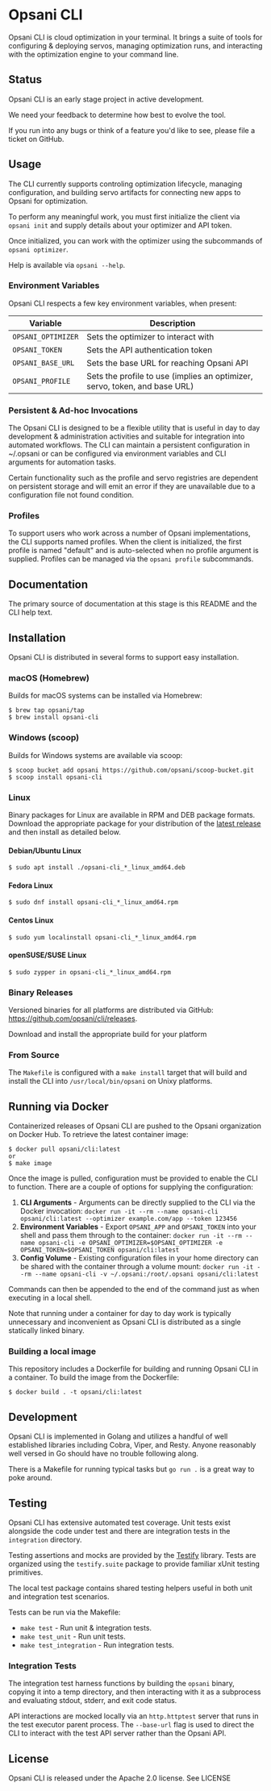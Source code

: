 # Opsani CLI

Opsani CLI is cloud optimization in your terminal. It brings a suite of tools
for configuring & deploying servos, managing optimization runs, and interacting
with the optimization engine to your command line.

## Status

Opsani CLI is an early stage project in active development.

We need your feedback to determine how best to evolve the tool.

If you run into any bugs or think of a feature you'd like to see, please file a
ticket on GitHub.

## Usage

The CLI currently supports controling optimization lifecycle, managing
configuration, and building servo artifacts for connecting new apps to Opsani
for optimization.

To perform any meaningful work, you must first initialize the client via `opsani
init` and supply details about your optimizer and API token.

Once initialized, you can work with the optimizer using the subcommands of `opsani optimizer`.

Help is available via `opsani --help`.

### Environment Variables

Opsani CLI respects a few key environment variables, when present:

| Variable | Description |
|----------|-------------|
| `OPSANI_OPTIMIZER` | Sets the optimizer to interact with |
| `OPSANI_TOKEN` | Sets the API authentication token |
| `OPSANI_BASE_URL` | Sets the base URL for reaching Opsani API |
| `OPSANI_PROFILE` | Sets the profile to use (implies an optimizer, servo, token, and base URL) |

### Persistent & Ad-hoc Invocations

The Opsani CLI is designed to be a flexible utility that is useful in day to day
development & administration activities and suitable for integration into automated
workflows. The CLI can maintain a persistent configuration in ~/.opsani or can be
configured via environment variables and CLI arguments for automation tasks.

Certain functionality such as the profile and servo registries are dependent on
persistent storage and will emit an error if they are unavailable due to a configuration
file not found condition.

### Profiles

To support users who work across a number of Opsani implementations, the CLI supports
named profiles. When the client is initialized, the first profile is named "default"
and is auto-selected when no profile argument is supplied. Profiles can be managed via
the `opsani profile` subcommands.

## Documentation

The primary source of documentation at this stage is this README and the CLI help text.

## Installation

Opsani CLI is distributed in several forms to support easy installation.

### macOS (Homebrew)

Builds for macOS systems can be installed via Homebrew:

```console
$ brew tap opsani/tap
$ brew install opsani-cli
```

### Windows (scoop)

Builds for Windows systems are available via scoop:

```console
$ scoop bucket add opsani https://github.com/opsani/scoop-bucket.git
$ scoop install opsani-cli
```

### Linux

Binary packages for Linux are available in RPM and DEB package formats.
Download the appropriate package for your distribution of the [latest release](https://github.com/opsani/cli/releases/latest)
and then install as detailed below.

#### Debian/Ubuntu Linux

`$ sudo apt install ./opsani-cli_*_linux_amd64.deb`

#### Fedora Linux

`$ sudo dnf install opsani-cli_*_linux_amd64.rpm`

#### Centos Linux

`$ sudo yum localinstall opsani-cli_*_linux_amd64.rpm`

#### openSUSE/SUSE Linux

`$ sudo zypper in opsani-cli_*_linux_amd64.rpm`

### Binary Releases

Versioned binaries for all platforms are distributed via GitHub: https://github.com/opsani/cli/releases.

Download and install the appropriate build for your platform

### From Source

The `Makefile` is configured with a `make install` target that will build and
install the CLI into `/usr/local/bin/opsani` on Unixy platforms.

## Running via Docker

Containerized releases of Opsani CLI are pushed to the Opsani organization on Docker Hub.
To retrieve the latest container image:

```console
$ docker pull opsani/cli:latest
or
$ make image
```

Once the image is pulled, configuration must be provided to enable the CLI to function. There are
a couple of options for supplying the configuration:

1. **CLI Arguments** - Arguments can be directly supplied to the CLI via the Docker invocation: 
`docker run -it --rm --name opsani-cli opsani/cli:latest --optimizer example.com/app --token 123456`
2. **Environment Variables** - Export `OPSANI_APP` and `OPSANI_TOKEN` into your shell and pass them
through to the container: `docker run -it --rm --name opsani-cli -e OPSANI_OPTIMIZER=$OPSANI_OPTIMIZER -e OPSANI_TOKEN=$OPSANI_TOKEN opsani/cli:latest`
3. **Config Volume** - Existing configuration files in your home directory can be shared with the container through a
volume mount: `docker run -it --rm --name opsani-cli -v ~/.opsani:/root/.opsani opsani/cli:latest`

Commands can then be appended to the end of the command just as when executing in a local shell.

Note that running under a container for day to day work is typically unnecessary and inconvenient
as Opsani CLI is distributed as a single statically linked binary.

### Building a local image

This repository includes a Dockerfile for building and running Opsani CLI in a
container. To build the image from the Dockerfile:

```console
$ docker build . -t opsani/cli:latest
```

## Development

Opsani CLI is implemented in Golang and utilizes a handful of well established
libraries including Cobra, Viper, and Resty. Anyone reasonably well versed in Go
should have no trouble following along.

There is a Makefile for running typical tasks but `go run .` is a great way to
poke around.

## Testing

Opsani CLI has extensive automated test coverage. Unit tests exist alongside the
code under test and there are integration tests in the `integration` directory.

Testing assertions and mocks are provided by the
[Testify](https://github.com/stretchr/testify) library. Tests are organized
using the `testify.suite` package to provide familiar xUnit testing primitives.

The local test package contains shared testing helpers useful in both unit and
integration test scenarios.

Tests can be run via the Makefile:

* `make test` - Run unit & integration tests.
* `make test_unit` - Run unit tests.
* `make test_integration` - Run integration tests.

### Integration Tests

The integration test harness functions by building the `opsani` binary, copying
it into a temp directory, and then interacting with it as a subprocess and
evaluating stdout, stderr, and exit code status.

API interactions are mocked locally via an `http.httptest` server that runs in
the test executor parent process. The `--base-url` flag is used to direct the
CLI to interact with the test API server rather than the Opsani API.

## License

Opsani CLI is released under the Apache 2.0 license. See LICENSE
